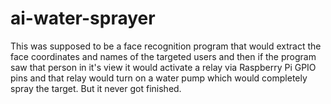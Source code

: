 # ai-water-sprayer

This was supposed to be a face recognition program that would extract the face coordinates and names of the targeted users and then 
if the program saw that person in it's view it would activate a relay via Raspberry Pi GPIO pins and that relay would turn on a
water pump which would completely spray the target. But it never got finished.
